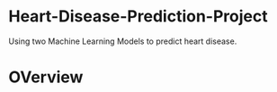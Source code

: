 # Heart-Disease-Prediction-Project
Using two Machine Learning Models to predict heart disease.
# OVerview
